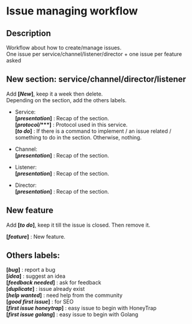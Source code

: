 # Issue managing workflow

## Description

Workflow about how to create/manage issues.        
One issue per service/channel/listener/director + one issue per feature asked       


## New section: service/channel/director/listener


Add **[*New*]**, keep it a week then delete.         
Depending on the section, add the others labels.

+ Service:          
**[*presentation*]** : Recap of the section.          
**[*protocol/****]** : Protocol used in this service.            
**[*to do*]** : If there is a command to implement / an issue related / something to do in the section. Otherwise, nothing. 

+ Channel:               
**[*presentation*]** : Recap of the section.          

+ Listener:              
**[*presentation*]** : Recap of the section.          

+ Director:               
**[*presentation*]** : Recap of the section.          




## New feature

Add **[*to do*]**, keep it till the issue is closed. Then remove it.         

**[*feature*]** : New feature.          
       

## Others labels:

**[*bug*]** : report a bug             
**[*idea*]** : suggest an idea                
**[*feedback needed*]** : ask for feedback                   
**[*duplicate*]** : issue already exist                   
**[*help wanted*]** : need help from the community                 
**[*good first issue*]** : for SEO               
**[*first issue honeytrap*]** : easy issue to begin with HoneyTrap               
**[*first issue golang*]** : easy issue to begin with Golang                 

